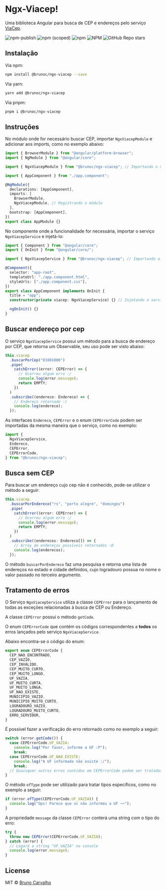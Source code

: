 # Ngx-Viacep!

Uma biblioteca Angular para busca de CEP e endereços pelo serviço [ViaCep](https://viacep.com.br/).

![npm-publish](https://github.com/brunoc107/ngx-viacep/workflows/npm-publish/badge.svg)
![npm (scoped)](https://img.shields.io/npm/v/@brunoc/ngx-viacep)
![npm](https://img.shields.io/npm/dw/@brunoc/ngx-viacep)
![NPM](https://img.shields.io/npm/l/@brunoc/ngx-viacep)
![GitHub Repo stars](https://img.shields.io/github/stars/brunoc107/ngx-viacep?style=social)

## Instalação

Via npm:

```bash
npm install @brunoc/ngx-viacep --save
```

Via yarn:

```bash
yarn add @brunoc/ngx-viacep
```

Via pnpm:

```bash
pnpm i @brunoc/ngx-viacep
```

## Instruções

No módulo onde for necessário buscar CEP, importar `NgxViacepModule` e adicionar aos imports, como no exemplo abaixo:

```typescript
import { BrowserModule } from "@angular/platform-browser";
import { NgModule } from "@angular/core";

import { NgxViacepModule } from "@brunoc/ngx-viacep"; // Importando o módulo

import { AppComponent } from "./app.component";

@NgModule({
  declarations: [AppComponent],
  imports: [
    BrowserModule,
    NgxViacepModule, // Registrando o módulo
  ],
  bootstrap: [AppComponent],
})
export class AppModule {}
```

No componente onde a funcionalidade for necessária, importar o serviço `NgxViacepService` e injetá-lo:

```typescript
import { Component } from "@angular/core";
import { OnInit } from "@angular/core/";

import { NgxViacepService } from "@brunoc/ngx-viacep"; // Importando o serviço

@Component({
  selector: "app-root",
  templateUrl: "./app.component.html",
  styleUrls: ["./app.component.css"],
})
export class AppComponent implements OnInit {
  title = "app";
  constructor(private viacep: NgxViacepService) {} // Injetando o serviço

  ngOnInit() {}
}
```

## Buscar endereço por cep

O serviço `NgxViacepService` possui um método para a busca de endereço por CEP, que retorna um Observable, seu uso pode ser visto abaixo:

```typescript
this.viacep
  .buscarPorCep("01001000")
  .pipe(
    catchError((error: CEPError) => {
      // Ocorreu algum erro :/
      console.log(error.message);
      return EMPTY;
    })
  )
  .subscribe((endereco: Endereco) => {
    // Endereço retornado :)
    console.log(endereco);
  });
```

As interfaces `Endereco`, `CEPError` e o enum `CEPErrorCode` podem ser importadas da mesma maneira que o serviço, como no exemplo:

```typescript
import {
  NgxViacepService,
  Endereco,
  CEPError,
  CEPErrorCode,
} from "@brunoc/ngx-viacep";
```

## Busca sem CEP

Para buscar um endereço cujo cep não é conhecido, pode-se utilizar o método a seguir:

```typescript
this.viacep
  .buscarPorEndereco("rs", "porto alegre", "domingos")
  .pipe(
    catchError((error: CEPError) => {
      // Ocorreu algum erro :/
      console.log(error.message);
      return EMPTY;
    })
  )
  .subscribe((enderecos: Endereco[]) => {
    // Array de endereços possíveis retornados :D
    console.log(enderecos);
  });
```

O método `buscarPorEndereco` faz uma pesquisa e retorna uma lista de endereços no estado e cidade definidos, cujo logradouro possua no nome o valor passado no terceiro argumento.

## Tratamento de erros

O Serviço `NgxViacepService` utiliza a classe `CEPError` para o lançamento de todas as exceções relacionadas à busca de CEP ou Endereço.

A classe `CEPError` possui o método `getCode`.

O enum `CEPErrorCode` que contém os códigos correspondentes a **todos** os erros lançados pelo serviço `NgxViacepService`.

Abaixo encontra-se o código do enum:

```typescript
export enum CEPErrorCode {
  CEP_NAO_ENCONTRADO,
  CEP_VAZIO,
  CEP_INVALIDO,
  CEP_MUITO_CURTO,
  CEP_MUITO_LONGO,
  UF_VAZIA,
  UF_MUITO_CURTA,
  UF_MUITO_LONGA,
  UF_NAO_EXISTE,
  MUNICIPIO_VAZIO,
  MUNICIPIO_MUITO_CURTO,
  LOGRADOURO_VAZIO,
  LOGRADOURO_MUITO_CURTO,
  ERRO_SERVIDOR,
}
```

É possível fazer a verificação do erro retornado como no exemplo a seguir:

```typescript
switch (error.getCode()) {
  case CEPErrorCode.UF_VAZIA:
    console.log("Por favor, informe a UF :P");
    break;
  case CEPErrorCode.UF_NAO_EXISTE:
    console.log("A UF informada não existe :/");
    break;
  // Quaisquer outros erros contidos em CEPErrorCode podem ser tratados assim
}
```

O método `ofType` pode ser utilizado para tratar tipos específicos, como no exemplo a seguir:

```typescript
if (error.ofType(CEPErrorCode.UF_VAZIA)) {
  console.log("Ops! Parece que vc não informou a UF ¬¬");
}
```

A propriedade `message` da classe `CEPError` conterá uma string com o tipo do erro:

```typescript
try {
  throw new CEPError(CEPErrorCode.UF_VAZIA);
} catch (error) {
  // Logará a string "UF_VAZIA" no console
  console.log(error.message);
}
```

## License

MIT © [Bruno Carvalho](mailto:brunocarvalho107@gmail.com)
